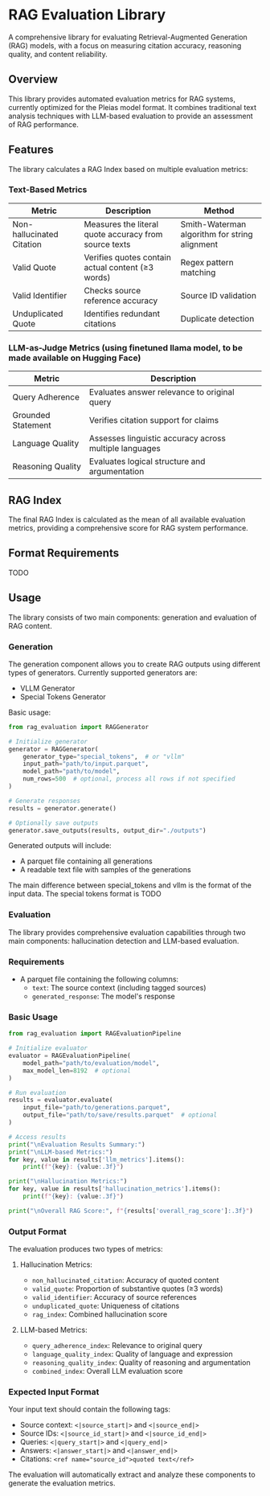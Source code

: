 # RAG Evaluation Library

A comprehensive library for evaluating Retrieval-Augmented Generation (RAG) models, with a focus on measuring citation accuracy, reasoning quality, and content reliability.

## Overview

This library provides automated evaluation metrics for RAG systems, currently optimized for the Pleias model format. It combines traditional text analysis techniques with LLM-based evaluation to provide an assessment of RAG performance.

## Features

The library calculates a RAG Index based on multiple evaluation metrics:

### Text-Based Metrics

| Metric | Description | Method |
|--------|-------------|---------|
| Non-hallucinated Citation | Measures the literal quote accuracy from source texts | Smith-Waterman algorithm for string alignment |
| Valid Quote | Verifies quotes contain actual content (≥3 words) | Regex pattern matching |
| Valid Identifier | Checks source reference accuracy | Source ID validation |
| Unduplicated Quote | Identifies redundant citations | Duplicate detection |

### LLM-as-Judge Metrics (using finetuned llama model, to be made available on Hugging Face)

| Metric | Description |
|--------|-------------|
| Query Adherence | Evaluates answer relevance to original query |
| Grounded Statement | Verifies citation support for claims |
| Language Quality | Assesses linguistic accuracy across multiple languages |
| Reasoning Quality | Evaluates logical structure and argumentation |

## RAG Index

The final RAG Index is calculated as the mean of all available evaluation metrics, providing a comprehensive score for RAG system performance.

## Format Requirements

TODO

## Usage

The library consists of two main components: generation and evaluation of RAG content.

### Generation

The generation component allows you to create RAG outputs using different types of generators. Currently supported generators are:
- VLLM Generator
- Special Tokens Generator

Basic usage:
```python
from rag_evaluation import RAGGenerator

# Initialize generator
generator = RAGGenerator(
    generator_type="special_tokens",  # or "vllm"
    input_path="path/to/input.parquet",
    model_path="path/to/model",
    num_rows=500  # optional, process all rows if not specified
)

# Generate responses
results = generator.generate()

# Optionally save outputs
generator.save_outputs(results, output_dir="./outputs")
```

Generated outputs will include:
- A parquet file containing all generations
- A readable text file with samples of the generations

The main difference between special_tokens and vllm is the format of the input data. The special tokens format is TODO

### Evaluation

The library provides comprehensive evaluation capabilities through two main components: hallucination detection and LLM-based evaluation.

### Requirements

- A parquet file containing the following columns:
  - `text`: The source context (including tagged sources)
  - `generated_response`: The model's response

### Basic Usage

```python
from rag_evaluation import RAGEvaluationPipeline

# Initialize evaluator
evaluator = RAGEvaluationPipeline(
    model_path="path/to/evaluation/model",
    max_model_len=8192  # optional
)

# Run evaluation
results = evaluator.evaluate(
    input_file="path/to/generations.parquet",
    output_file="path/to/save/results.parquet"  # optional
)

# Access results
print("\nEvaluation Results Summary:")
print("\nLLM-based Metrics:")
for key, value in results['llm_metrics'].items():
    print(f"{key}: {value:.3f}")

print("\nHallucination Metrics:")
for key, value in results['hallucination_metrics'].items():
    print(f"{key}: {value:.3f}")

print("\nOverall RAG Score:", f"{results['overall_rag_score']:.3f}")
```

### Output Format

The evaluation produces two types of metrics:

1. Hallucination Metrics:
   - `non_hallucinated_citation`: Accuracy of quoted content
   - `valid_quote`: Proportion of substantive quotes (≥3 words)
   - `valid_identifier`: Accuracy of source references
   - `unduplicated_quote`: Uniqueness of citations
   - `rag_index`: Combined hallucination score

2. LLM-based Metrics:
   - `query_adherence_index`: Relevance to original query
   - `language_quality_index`: Quality of language and expression
   - `reasoning_quality_index`: Quality of reasoning and argumentation
   - `combined_index`: Overall LLM evaluation score


### Expected Input Format

Your input text should contain the following tags:
- Source context: `<|source_start|>` and `<|source_end|>`
- Source IDs: `<|source_id_start|>` and `<|source_id_end|>`
- Queries: `<|query_start|>` and `<|query_end|>`
- Answers: `<|answer_start|>` and `<|answer_end|>`
- Citations: `<ref name="source_id">quoted text</ref>`

The evaluation will automatically extract and analyze these components to generate the evaluation metrics.